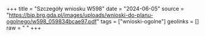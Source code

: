 +++
title = "Szczegóły wniosku W598"
date = "2024-06-05"
source = "https://bip.brg.gda.pl/images/uploads/wnioski-do-planu-ogolnego/w598_059834bcae97.pdf"
tags = ["wnioski-ogolne"]
geolinks = []
raw = " "
+++





